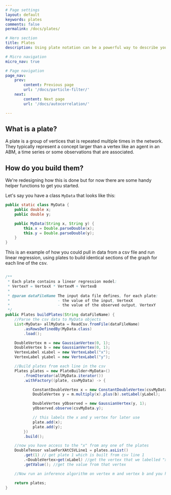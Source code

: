 ```yaml
---
# Page settings
layout: default
keywords: plates
comments: false
permalink: /docs/plates/

# Hero section
title: Plates
description: Using plate notation can be a powerful way to describe your model

# Micro navigation
micro_nav: true

# Page navigation
page_nav:
    prev:
        content: Previous page
        url: '/docs/particle-filter/'
    next:
        content: Next page
        url: '/docs/autocorrelation/'

---
```


## What is a plate?

A plate is a group of vertices that is repeated multiple times in the network. They typically
represent a concept larger than a vertex like an agent in an ABM, a time series or some observations that are
associated.

## How do you build them?

We're redesigning how this is done but for now there are some handy helper functions to get you
started.

Let's say you have a class `MyData` that looks like this:
```java
public static class MyData {
    public double x;
    public double y;

    public MyData(String x, String y) {
        this.x = Double.parseDouble(x);
        this.y = Double.parseDouble(y);
    }
}
```
This is an example of how you could pull in data from a csv file and run linear regression, using
plates to build identical sections of the graph for each line of the csv.

```java

/**
 * Each plate contains a linear regression model:
 * VertexY = VertexX * VertexM + VertexB
 *
 * @param dataFileName The input data file defines, for each plate:
 *                     - the value of the input, VertexX
 *                     - the value of the observed output, VertexY
 */
public Plates buildPlates(String dataFileName) {
    //Parse the csv data to MyData objects
    List<MyData> allMyData = ReadCsv.fromFile(dataFileName)
        .asRowsDefinedBy(MyData.class)
        .load();

    DoubleVertex m = new GaussianVertex(0, 1);
    DoubleVertex b = new GaussianVertex(0, 1);
    VertexLabel xLabel = new VertexLabel("x");
    VertexLabel yLabel = new VertexLabel("y");

    //Build plates from each line in the csv
    Plates plates = new PlateBuilder<MyData>()
        .fromIterator(allMyData.iterator())
        .withFactory((plate, csvMyData) -> {

            ConstantDoubleVertex x = new ConstantDoubleVertex(csvMyData.x).setLabel(xLabel);
            DoubleVertex y = m.multiply(x).plus(b).setLabel(yLabel);

            DoubleVertex yObserved = new GaussianVertex(y, 1);
            yObserved.observe(csvMyData.y);

            // this labels the x and y vertex for later use
            plate.add(x);
            plate.add(y);
        })
        .build();

    //now you have access to the "x" from any one of the plates
    DoubleTensor valueForXAtCSVLine1 = plates.asList()
        .get(1) // get plate 1 which is built from csv line 1
        .<DoubleVertex>get(xLabel) //get the vertex that we labelled "x" in that plate
        .getValue(); //get the value from that vertex

    //Now run an inference algorithm on vertex m and vertex b and you have linear regression

    return plates;
}
```